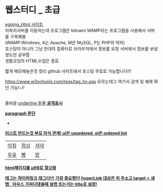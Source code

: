 <h1>웹스터디 _ 초급</h1>

<a href="https://kimdia200.github.io/web_study_basics/egoing_Html/index.html">egoing_Html 사이트</a>
<br>아파치서버를 이용하는데 프로그램은 bitnami WAMP라는 프로그램을 사용해서 서버를 구축해봄<br>
(WAMP:Windows, A는 Apache, M은 MySQL, P는 PHP의 약자)
<br> 호스팅이 아니라 그냥 한대의 컴퓨터로 브라우저에서 정보를 요청 서버에서 정보를 보냄 정도만 공부함
<br>생활코딩의 HTML수업은 종료
<p> 짧게 메모해놓은것 정리
github 사이트에서 호스팅 무료로 가능합니다!!!

https://www.w3schools.com/tags/tag_hn.asp
모르는태그 여기서 검색 및 예제 확인 가능!~!!


<br>줄바꿈
<u>underline 밑줄
<strong>굵게표시
<p> paragraph 문단 
<ul or ol>
	<li>
	</li>
</ul or ol>    리스트 만드는것 부모 자식 관계! ul은 unordered, ol은 ordered list
<table> 
  <tr>
    <td>아침</td>
    <td>점심</td>
    <td>저녁</td>
  </tr>
  <tr>
    <td>우유</td>
    <td>빵</td>
    <td>밥</td>
  </tr>
</table>              


<meta charset="utf-8"> html페이지를 utf8로 열으렴

<a></a> 태그는 하이퍼링크 태그다!!! 가장 중요함!!!
<a href="https://www.w3.org/TR/html51/" target="_blank" title="html5 specification">
hyperLink 대상은 저 주소고 target = 새탭 , 마우스 가져다댓을때 설명 뜨는거는 title로 설정!

